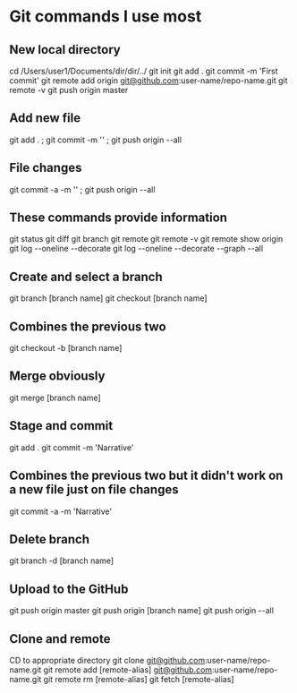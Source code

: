 # Git commands I use most

## New local directory
cd /Users/user1/Documents/dir/dir/../
git init
git add .
git commit -m 'First commit'
git remote add origin git@github.com:user-name/repo-name.git
git remote -v
git push origin master

## Add new file
git add . ; git commit -m '' ; git push origin --all

## File changes
git commit -a -m '' ; git push origin --all

## These commands provide information
git status
git diff
git branch
git remote
git remote -v
git remote show origin
git log --oneline --decorate
git log --oneline --decorate --graph --all

## Create and select a branch
git branch [branch name]
git checkout [branch name]

## Combines the previous two
git checkout -b [branch name]

## Merge obviously
git merge [branch name]

## Stage and commit
git add .
git commit -m 'Narrative'

## Combines the previous two but it didn't work on a new file just on file changes
git commit -a -m 'Narrative'

## Delete branch
git branch -d [branch name]

## Upload to the GitHub
git push origin master
git push origin [branch name]
git push origin --all

## Clone and remote
CD to appropriate directory
git clone git@github.com:user-name/repo-name.git
git remote add [remote-alias] git@github.com:user-name/repo-name.git
git remote rm [remote-alias]
git fetch [remote-alias]
